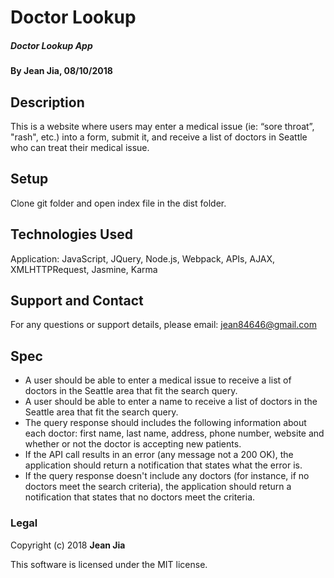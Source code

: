 # Doctor Lookup
##### Doctor Lookup App

#### By Jean Jia, 08/10/2018

## Description

This is a website where users may enter a medical issue (ie: “sore throat”, "rash", etc.) into a form, submit it, and receive a list of doctors in Seattle who can treat their medical issue.

## Setup

Clone git folder and open index file in the dist folder.

## Technologies Used

Application: JavaScript, JQuery, Node.js, Webpack, APIs, AJAX, XMLHTTPRequest, Jasmine, Karma

## Support and Contact

For any questions or support details, please email:
jean84646@gmail.com

## Spec

* A user should be able to enter a medical issue to receive a list of doctors in the Seattle area that fit the search query.
* A user should be able to enter a name to receive a list of doctors in the Seattle area that fit the search query.
* The query response should includes the following information about each doctor: first name, last name, address, phone number, website and whether or not the doctor is accepting new patients.
* If the API call results in an error (any message not a 200 OK), the application should return a notification that states what the error is.
* If the query response doesn't include any doctors (for instance, if no doctors meet the search criteria), the application should return a notification that states that no doctors meet the criteria.

### Legal

Copyright (c) 2018 **Jean Jia**

This software is licensed under the MIT license.
